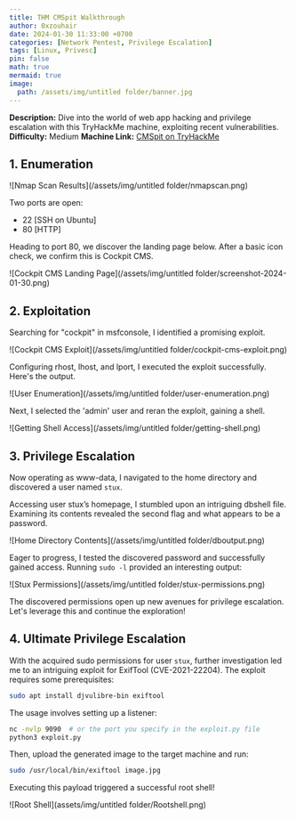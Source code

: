 ```yaml
---
title: THM CMSpit Walkthrough
author: 0xzouhair
date: 2024-01-30 11:33:00 +0700
categories: [Network Pentest, Privilege Escalation]
tags: [Linux, Privesc]
pin: false
math: true
mermaid: true
image:
  path: /assets/img/untitled folder/banner.jpg
---
```


**Description:** Dive into the world of web app hacking and privilege escalation with this TryHackMe machine, exploiting recent vulnerabilities.
**Difficulty:** Medium
**Machine Link:** [CMSpit on TryHackMe](https://tryhackme.com/room/cmspit)

## 1. Enumeration

![Nmap Scan Results](/assets/img/untitled folder/nmapscan.png)

Two ports are open:
- 22 [SSH on Ubuntu]
- 80 [HTTP]

Heading to port 80, we discover the landing page below. After a basic icon check, we confirm this is Cockpit CMS.

![Cockpit CMS Landing Page](/assets/img/untitled folder/screenshot-2024-01-30.png)

## 2. Exploitation

Searching for "cockpit" in msfconsole, I identified a promising exploit.

![Cockpit CMS Exploit](/assets/img/untitled folder/cockpit-cms-exploit.png)

Configuring rhost, lhost, and lport, I executed the exploit successfully. Here's the output.

![User Enumeration](/assets/img/untitled folder/user-enumeration.png)

Next, I selected the 'admin' user and reran the exploit, gaining a shell.

![Getting Shell Access](/assets/img/untitled folder/getting-shell.png)

## 3. Privilege Escalation

Now operating as www-data, I navigated to the home directory and discovered a user named `stux`.

Accessing user stux’s homepage, I stumbled upon an intriguing dbshell file. Examining its contents revealed the second flag and what appears to be a password.

![Home Directory Contents](/assets/img/untitled folder/dboutput.png)

Eager to progress, I tested the discovered password and successfully gained access. Running `sudo -l` provided an interesting output:

![Stux Permissions](/assets/img/untitled folder/stux-permissions.png)

The discovered permissions open up new avenues for privilege escalation. Let's leverage this and continue the exploration!

## 4. Ultimate Privilege Escalation

With the acquired sudo permissions for user `stux`, further investigation led me to an intriguing exploit for ExifTool (CVE-2021-22204). The exploit requires some prerequisites:

```bash
sudo apt install djvulibre-bin exiftool
```

The usage involves setting up a listener:

```bash
nc -nvlp 9090  # or the port you specify in the exploit.py file
python3 exploit.py
```

Then, upload the generated image to the target machine and run:

```bash
sudo /usr/local/bin/exiftool image.jpg
```

Executing this payload triggered a successful root shell!

![Root Shell](assets/img/untitled folder/Rootshell.png)
